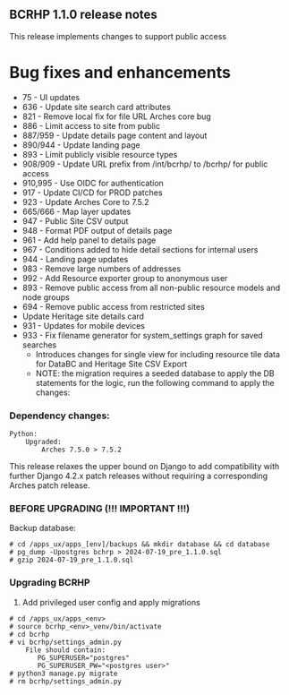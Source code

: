 BCRHP 1.1.0 release notes
------------------------
This release implements changes to support public access


# Bug fixes and enhancements
- 75  - UI updates
- 636 - Update site search card attributes
- 821 - Remove local fix for file URL Arches core bug
- 886 - Limit access to site from public
- 887/959 - Update details page content and layout
- 890/944 - Update landing page
- 893 - Limit publicly visible resource types
- 908/909 - Update URL prefix from /int/bcrhp/ to /bcrhp/ for public access
- 910,995 - Use OIDC for authentication
- 917 - Update CI/CD for PROD patches
- 923 - Update Arches Core to 7.5.2
- 665/666 - Map layer updates
- 947 - Public Site CSV output
- 948 - Format PDF output of details page
- 961 - Add help panel to details page
- 967 - Conditions added to hide detail sections for internal users
- 944 - Landing page updates
- 983 - Remove large numbers of addresses
- 992 - Add Resource exporter group to anonymous user
- 893 - Remove public access from all non-public resource models and node groups
- 694 - Remove public access from restricted sites
- Update Heritage site details card
- 931 - Updates for mobile devices
- 933 - Fix filename generator for system_settings graph for saved searches
  - Introduces changes for single view for including resource tile data for DataBC and Heritage Site CSV Export
  - NOTE: the migration requires a seeded database to apply the DB statements for the logic,
    run the following command to apply the changes:

### Dependency changes:
```
Python:
    Upgraded:
        Arches 7.5.0 > 7.5.2
```

This release relaxes the upper bound on Django to add compatibility with further Django 4.2.x patch releases without requiring a corresponding Arches patch release.
### BEFORE UPGRADING (!!! IMPORTANT !!!)

Backup database:

    # cd /apps_ux/apps_[env]/backups && mkdir database && cd database
    # pg_dump -Upostgres bchrp > 2024-07-19_pre_1.1.0.sql
    # gzip 2024-07-19_pre_1.1.0.sql

### Upgrading BCRHP
1. Add privileged user config and apply migrations

```
# cd /apps_ux/apps_<env>
# source bcrhp_<env>_venv/bin/activate
# cd bcrhp
# vi bcrhp/settings_admin.py
    File should contain:
       PG_SUPERUSER="postgres"
       PG_SUPERUSER_PW="<postgres user>"
# python3 manage.py migrate
# rm bcrhp/settings_admin.py
```

